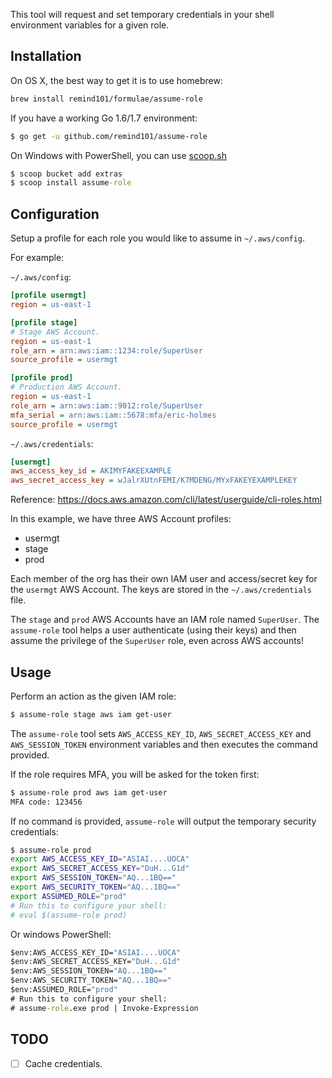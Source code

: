 This tool will request and set temporary credentials in your shell environment variables for a given role.

## Installation

On OS X, the best way to get it is to use homebrew:

```bash
brew install remind101/formulae/assume-role
```

If you have a working Go 1.6/1.7 environment:

```bash
$ go get -u github.com/remind101/assume-role
```

On Windows with PowerShell, you can use [scoop.sh](http://scoop.sh/)

```cmd
$ scoop bucket add extras
$ scoop install assume-role
```

## Configuration

Setup a profile for each role you would like to assume in `~/.aws/config`.

For example:

`~/.aws/config`:

```ini
[profile usermgt]
region = us-east-1

[profile stage]
# Stage AWS Account.
region = us-east-1
role_arn = arn:aws:iam::1234:role/SuperUser
source_profile = usermgt

[profile prod]
# Production AWS Account.
region = us-east-1
role_arn = arn:aws:iam::9012:role/SuperUser
mfa_serial = arn:aws:iam::5678:mfa/eric-holmes
source_profile = usermgt
```

`~/.aws/credentials`:

```ini
[usermgt]
aws_access_key_id = AKIMYFAKEEXAMPLE
aws_secret_access_key = wJalrXUtnFEMI/K7MDENG/MYxFAKEYEXAMPLEKEY
```

Reference: https://docs.aws.amazon.com/cli/latest/userguide/cli-roles.html

In this example, we have three AWS Account profiles:

 * usermgt
 * stage
 * prod

Each member of the org has their own IAM user and access/secret key for the `usermgt` AWS Account.
The keys are stored in the `~/.aws/credentials` file.

The `stage` and `prod` AWS Accounts have an IAM role named `SuperUser`.
The `assume-role` tool helps a user authenticate (using their keys) and then assume the privilege of the `SuperUser` role, even across AWS accounts!

## Usage

Perform an action as the given IAM role:

```bash
$ assume-role stage aws iam get-user
```

The `assume-role` tool sets `AWS_ACCESS_KEY_ID`, `AWS_SECRET_ACCESS_KEY` and `AWS_SESSION_TOKEN` environment variables and then executes the command provided.

If the role requires MFA, you will be asked for the token first:

```bash
$ assume-role prod aws iam get-user
MFA code: 123456
```

If no command is provided, `assume-role` will output the temporary security credentials:

```bash
$ assume-role prod
export AWS_ACCESS_KEY_ID="ASIAI....UOCA"
export AWS_SECRET_ACCESS_KEY="DuH...G1d"
export AWS_SESSION_TOKEN="AQ...1BQ=="
export AWS_SECURITY_TOKEN="AQ...1BQ=="
export ASSUMED_ROLE="prod"
# Run this to configure your shell:
# eval $(assume-role prod)
```

Or windows PowerShell:
```cmd
$env:AWS_ACCESS_KEY_ID="ASIAI....UOCA"
$env:AWS_SECRET_ACCESS_KEY="DuH...G1d"
$env:AWS_SESSION_TOKEN="AQ...1BQ=="
$env:AWS_SECURITY_TOKEN="AQ...1BQ=="
$env:ASSUMED_ROLE="prod"
# Run this to configure your shell:
# assume-role.exe prod | Invoke-Expression
```

## TODO

* [ ] Cache credentials.
